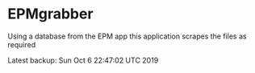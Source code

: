 # EPMgrabber
Using a database from the EPM app this application scrapes the files as required


Latest backup: Sun Oct 6 22:47:02 UTC 2019
